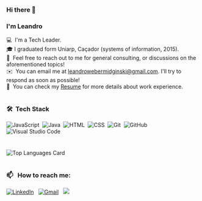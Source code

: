 ### Hi there 👋

### I'm Leandro


💻 &nbsp;I'm a Tech Leader.\
🎓&nbsp;I graduated form Uniarp, Caçador (systems of information, 2015).\
💬 &nbsp;Feel free to reach out to me for general consulting, or discussions on the aforementioned topics!\
✉️ &nbsp;You can email me at leandrowebermidginski@gmail.com. I'll try to respond as soon as possible!\
📄 &nbsp;You can check my [Resume](https://drive.google.com) for more details about work experience.



#
### 🛠 &nbsp;Tech Stack


![JavaScript](https://img.shields.io/badge/-JavaScript-05122A?style=flat&logo=javascript)&nbsp;
![Java](https://img.shields.io/badge/-Java-05122A?style=flat&logo=Java&logoColor=FFA518)&nbsp;
![HTML](https://img.shields.io/badge/-HTML-05122A?style=flat&logo=HTML5)&nbsp;
![CSS](https://img.shields.io/badge/-CSS-05122A?style=flat&logo=CSS3&logoColor=1572B6)&nbsp;
![Git](https://img.shields.io/badge/-Git-05122A?style=flat&logo=git)&nbsp;
![GitHub](https://img.shields.io/badge/-GitHub-05122A?style=flat&logo=github)&nbsp;
![Visual Studio Code](https://img.shields.io/badge/-Visual%20Studio%20Code-05122A?style=flat&logo=visual-studio-code&logoColor=007ACC)&nbsp;

#
![Top Languages Card](https://github-readme-stats.vercel.app/api/top-langs/?username=LeandroWeberMidginski&layout=compact)


#

### 📫 &nbsp; How to reach me:


<a href="https://www.linkedin.com/in/leandro-weber-midginski-84a312194/"><img alt="LinkedIn" src="https://img.shields.io/badge/linkedin%20-%230077B5.svg?&style=flat&logo=linkedin&logoColor=white"/></a> &nbsp;
<a href="mailto:leandrowebermidginski@gmail.com"><img alt="Gmail" src="https://img.shields.io/badge/Gmail-D14836?style=flat&logo=gmail&logoColor=white" /></a> &nbsp;
<a href="https://instagram.com/leandrowebermidginski"><img src="https://img.shields.io/badge/-@leandrowebermidginski-E4405F?style=flat&logo=Instagram&logoColor=white"/></a> &nbsp;



<!--
**LeandroWeberMidginski/LeandroWeberMidginski** is a ✨ _special_ ✨ repository because its `README.md` (this file) appears on your GitHub profile.

Here are some ideas to get you started:

- 🔭 I’m currently working on ...
- 🌱 I’m currently learning ...
- 👯 I’m looking to collaborate on ...
- 🤔 I’m looking for help with ...
- 💬 Ask me about ...
- 📫 How to reach me: ...
- 😄 Pronouns: ...
- ⚡ Fun fact: ...
-->

